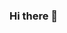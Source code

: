 ### Hi there 👋

<!--
**15503031134/15503031134** is a ✨ _special_ ✨ repository because its `README.md` (this file) appears on your GitHub profile.

Here are some ideas to get you started:

- 🔭 I’m currently working on ...
- 🌱 I’m currently learning ...


- 💬 Ask me about ...
- 📫 Email:15503031134@163.com
- 😄 Pronouns: ...
- ⚡ Fun fact: ...
-->
